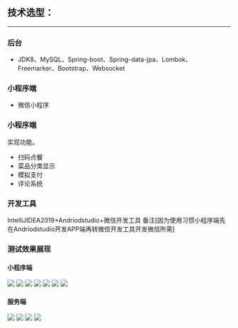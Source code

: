 ## 技术选型：
---
### 后台
- JDK8、MySQL、Spring-boot、Spring-data-jpa、Lombok、Freemarker、Bootstrap、Websocket
### 小程序端
- 微信小程序
### 小程序端
实现功能。
- 扫码点餐
- 菜品分类显示
- 模拟支付
- 评论系统

### 开发工具
IntelliJIDEA2019+Andriodstudio+微信开发工具
备注[因为使用习惯小程序端先在Andriodstudio开发APP端再转微信开发工具开发微信所需]
### 测试效果展现
#### 小程序端
![](https://github.com/laughter-dayu/WeChatOrder/blob/master/pic/1.jpp)
![](https://github.com/laughter-dayu/WeChatOrder/blob/master/pic/2.jpg)
![](https://github.com/laughter-dayu/WeChatOrder/blob/master/pic/3.jpg)
![](https://github.com/laughter-dayu/WeChatOrder/blob/master/pic/4.jpg)
![](https://github.com/laughter-dayu/WeChatOrder/blob/master/pic/5.jpg)
![](https://github.com/laughter-dayu/WeChatOrder/blob/master/pic/6.jpg)
![](https://github.com/laughter-dayu/WeChatOrder/blob/master/pic/7.jpg)
#### 服务端
![](https://github.com/laughter-dayu/WeChatOrder/blob/master/pic/11.png)
![](https://github.com/laughter-dayu/WeChatOrder/blob/master/pic/12.png)
![](https://github.com/laughter-dayu/WeChatOrder/blob/master/pic/13.png)
![](https://github.com/laughter-dayu/WeChatOrder/blob/master/pic/14.png)











